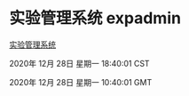 # 实验管理系统 expadmin
[实验管理系统](http://58.48.55.28:56808/expadmin-782313d2-e1b1-4ea7-932e-3a55e6a1a4d0/)

2020年 12月 28日 星期一 18:40:01 CST

2020年 12月 28日 星期一 10:40:01 GMT
